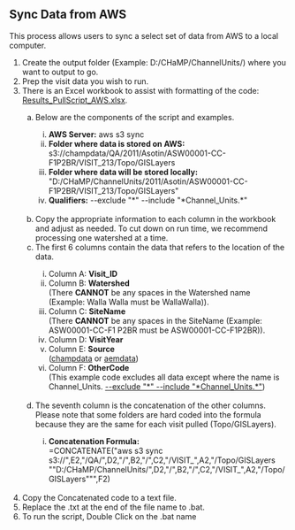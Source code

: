 <h2>Sync Data from AWS</h2>
<p>This process allows users to sync a select set of data from AWS to a local computer.</p> 
<ol type = "1">
	<li>Create the output folder (Example: D:/CHaMP/ChannelUnits/) where you want to output to go.</li>
	<li>Prep the visit data you wish to run.</li>
	<li>There is an Excel workbook to assist with formatting of the code: <u>Results_PullScript_AWS.xlsx</u>.</li>
		<ol type = "a">
			<li>Below are the components of the script and examples.</li>
				<ol type = "i">
					<li><strong>AWS Server:</strong> aws s3 sync</li>
					<li><strong>Folder where data is stored on AWS:</strong>  s3://champdata/QA/2011/Asotin/ASW00001-CC-F1P2BR/VISIT_213/Topo/GISLayers</li>
					<li><strong>Folder where data will be stored locally:</strong> "D:/CHaMP/ChannelUnits/2011/Asotin/ASW00001-CC-F1P2BR/VISIT_213/Topo/GISLayers"</li>
					<li><strong>Qualifiers:</strong> --exclude "*" --include "*Channel_Units.*"</li>
				</ol></br>
			<li>Copy the appropriate information to each column in the workbook and adjust as needed. To cut down on run time, we recommend processing one watershed at a time.</li>
			<li>The first 6 columns contain the data that refers to the location of the data.</li>
				<ol type = "i">
					<li>Column A: <strong>Visit_ID</strong></li>
					<li>Column B: <strong>Watershed</strong> </br> (There <strong>CANNOT</strong> be any spaces in the Watershed name (Example: Walla Walla must be WallaWalla)).</li>
					<li>Column C: <strong>SiteName</strong> </br> (There <strong>CANNOT</strong> be any spaces in the SiteName (Example: ASW00001-CC-F1 P2BR must be ASW00001-CC-F1P2BR)).</li>
					<li>Column D: <strong>VisitYear</strong></li>
					<li>Column E: <strong>Source</strong> </br>  (<u>champdata</u> or <u>aemdata</u>)</li>
					<li>Column F: <strong>OtherCode</strong> </br> (This example code excludes all data except where the name is Channel_Units.  <u>--exclude "*" --include "*Channel_Units.*"</u>)</li>
				</ol></br>
			<li>The seventh column is the concatenation of the other columns. Please note that some folders are hard coded into the formula because they are the same for each visit pulled (Topo/GISLayers).</li>
				<ol type = "i">
					<li><strong>Concatenation Formula:</strong> </br> =CONCATENATE("aws s3 sync s3://",E2,"/QA/",D2,"/",B2,"/",C2,"/VISIT_",A2,"/Topo/GISLayers ""D:/CHaMP/ChannelUnits/",D2,"/",B2,"/",C2,"/VISIT_",A2,"/Topo/GISLayers""",F2) </li>
				</ol>
			</br>
		</ol>
	<li>Copy the Concatenated code to a text file.</li>
	<li>Replace the .txt at the end of the file name to .bat.</li>
	<li>To run the script, Double Click on the .bat name</li>	
</ol>
